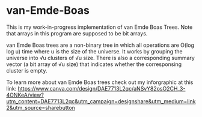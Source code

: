 # van-Emde-Boas
This is my work-in-progress implementation of van Emde Boas Trees. Note that arrays in this program are supposed to be bit arrays.

van Emde Boas trees are a non-binary tree in which all operations are O(log log u) time where u is the size of the universe.
It works by grouping the universe into √u clusters of √u size. There is also a corresponding summary vector (a bit array of √u size) that indicates whether the corresponsing cluster is empty. 

To learn more about van Emde Boas trees check out my inforgraphic at this link:
https://www.canva.com/design/DAE7713L2qc/aNSvY82osO2CH_3-4ONKeA/view?utm_content=DAE7713L2qc&utm_campaign=designshare&utm_medium=link2&utm_source=sharebutton
